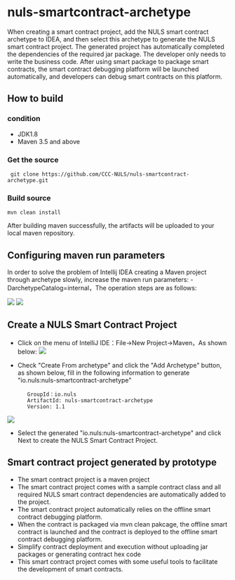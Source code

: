 # nuls-smartcontract-archetype
When creating a smart contract project, add the NULS smart contract archetype to IDEA, and then select this archetype to generate the NULS smart contract project. The generated project has automatically completed the dependencies of the required jar package. The developer only needs to write the business code. After using smart package to package smart contracts, the smart contract debugging platform will be launched automatically, and developers can debug smart contracts on this platform.

## How to build
### condition
- JDK1.8 
- Maven 3.5 and above

### Get the source
     git clone https://github.com/CCC-NULS/nuls-smartcontract-archetype.git

### Build source
    mvn clean install
After building maven successfully, the artifacts will be uploaded to your local maven repository.
## Configuring maven run parameters
In order to solve the problem of Intellij IDEA creating a Maven project through archetype slowly, increase the maven run parameters:
-DarchetypeCatalog=internal，The operation steps are as follows:

![](https://i.imgur.com/uL2cEUs.jpg)
![](https://i.imgur.com/Wrk4Mg2.jpg)

## Create a NULS Smart Contract Project
- Click on the menu of IntelliJ IDE：File->New Project->Maven，As shown below:
![](https://i.imgur.com/qO06Z0L.jpg)
- Check "Create From archetype" and click the "Add Archetype" button, as shown below, fill in the following information to generate "io.nuls:nuls-smartcontract-archetype"

         GroupId：io.nuls
         ArtifactId: nuls-smartcontract-archetype 
         Version: 1.1
![](https://i.imgur.com/slYYYHo.jpg)
- Select the generated "io.nuls:nuls-smartcontract-archetype" and click Next to create the NULS Smart Contract Project.

## Smart contract project generated by prototype
- The smart contract project is a maven project
- The smart contract project comes with a sample contract class and all required NULS smart contract dependencies are automatically added to the project.
- The smart contract project automatically relies on the offline smart contract debugging platform.
- When the contract is packaged via mvn clean pakcage, the offline smart contract is launched and the contract is deployed to the offline smart contract debugging platform.
- Simplify contract deployment and execution without uploading jar packages or generating contract hex code
- This smart contract project comes with some useful tools to facilitate the development of smart contracts.


